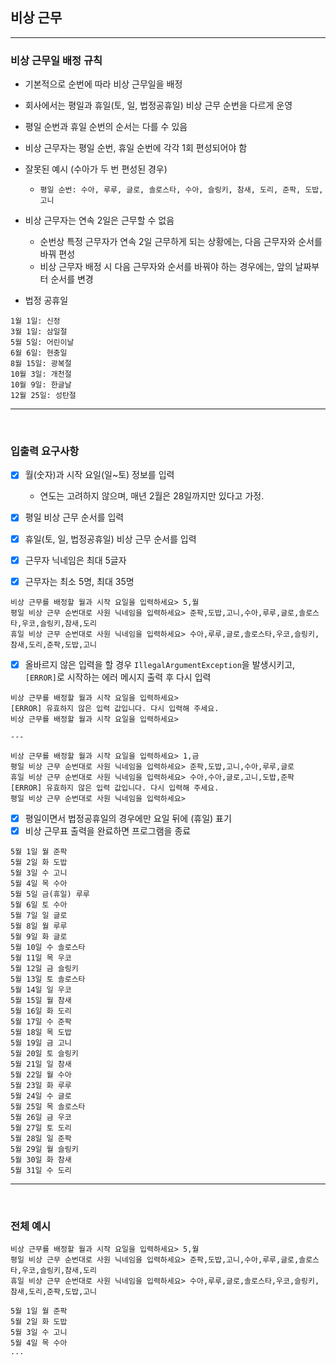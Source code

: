 ## 비상 근무

---

### 비상 근무일 배정 규칙

- 기본적으로 순번에 따라 비상 근무일을 배정
- 회사에서는 평일과 휴일(토, 일, 법정공휴일) 비상 근무 순번을 다르게 운영
- 평일 순번과 휴일 순번의 순서는 다를 수 있음
- 비상 근무자는 평일 순번, 휴일 순번에 각각 1회 편성되어야 함

- 잘못된 예시 (수아가 두 번 편성된 경우)
    - `평일 순번: 수아, 루루, 글로, 솔로스타, 수아, 슬링키, 참새, 도리, 준팍, 도밥, 고니`

- 비상 근무자는 연속 2일은 근무할 수 없음
    - 순번상 특정 근무자가 연속 2일 근무하게 되는 상황에는, 다음 근무자와 순서를 바꿔 편성
    - 비상 근무자 배정 시 다음 근무자와 순서를 바꿔야 하는 경우에는, 앞의 날짜부터 순서를 변경

- 법정 공휴일
```text
1월 1일: 신정
3월 1일: 삼일절
5월 5일: 어린이날
6월 6일: 현충일
8월 15일: 광복절
10월 3일: 개천절
10월 9일: 한글날
12월 25일: 성탄절
```

---
<br>

### 입출력 요구사항

- [x] 월(숫자)과 시작 요일(일~토) 정보를 입력
    - 연도는 고려하지 않으며, 매년 2월은 28일까지만 있다고 가정.
- [x] 평일 비상 근무 순서를 입력
- [x] 휴일(토, 일, 법정공휴일) 비상 근무 순서를 입력

- [x] 근무자 닉네임은 최대 5글자
- [x] 근무자는 최소 5명, 최대 35명

```text
비상 근무를 배정할 월과 시작 요일을 입력하세요> 5,월
평일 비상 근무 순번대로 사원 닉네임을 입력하세요> 준팍,도밥,고니,수아,루루,글로,솔로스타,우코,슬링키,참새,도리
휴일 비상 근무 순번대로 사원 닉네임을 입력하세요> 수아,루루,글로,솔로스타,우코,슬링키,참새,도리,준팍,도밥,고니
```

- [x] 올바르지 않은 입력을 할 경우 `IllegalArgumentException`을 발생시키고, `[ERROR]`로 시작하는 에러 메시지 출력 후 다시 입력
```text
비상 근무를 배정할 월과 시작 요일을 입력하세요>
[ERROR] 유효하지 않은 입력 값입니다. 다시 입력해 주세요.
비상 근무를 배정할 월과 시작 요일을 입력하세요>

---

비상 근무를 배정할 월과 시작 요일을 입력하세요> 1,금
평일 비상 근무 순번대로 사원 닉네임을 입력하세요> 준팍,도밥,고니,수아,루루,글로
휴일 비상 근무 순번대로 사원 닉네임을 입력하세요> 수아,수아,글로,고니,도밥,준팍
[ERROR] 유효하지 않은 입력 값입니다. 다시 입력해 주세요.
평일 비상 근무 순번대로 사원 닉네임을 입력하세요>
```

- [x] 평일이면서 법정공휴일의 경우에만 요일 뒤에 (휴일) 표기
- [x] 비상 근무표 출력을 완료하면 프로그램을 종료
```text
5월 1일 월 준팍
5월 2일 화 도밥
5월 3일 수 고니
5월 4일 목 수아
5월 5일 금(휴일) 루루
5월 6일 토 수아
5월 7일 일 글로
5월 8일 월 루루
5월 9일 화 글로
5월 10일 수 솔로스타
5월 11일 목 우코
5월 12일 금 슬링키
5월 13일 토 솔로스타
5월 14일 일 우코
5월 15일 월 참새
5월 16일 화 도리
5월 17일 수 준팍
5월 18일 목 도밥
5월 19일 금 고니
5월 20일 토 슬링키
5월 21일 일 참새
5월 22일 월 수아
5월 23일 화 루루
5월 24일 수 글로
5월 25일 목 솔로스타
5월 26일 금 우코
5월 27일 토 도리
5월 28일 일 준팍
5월 29일 월 슬링키
5월 30일 화 참새
5월 31일 수 도리
```

---
<br>

### 전체 예시
```text
비상 근무를 배정할 월과 시작 요일을 입력하세요> 5,월
평일 비상 근무 순번대로 사원 닉네임을 입력하세요> 준팍,도밥,고니,수아,루루,글로,솔로스타,우코,슬링키,참새,도리
휴일 비상 근무 순번대로 사원 닉네임을 입력하세요> 수아,루루,글로,솔로스타,우코,슬링키,참새,도리,준팍,도밥,고니

5월 1일 월 준팍
5월 2일 화 도밥
5월 3일 수 고니
5월 4일 목 수아
...
```